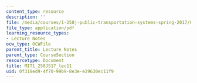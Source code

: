 ```yaml
---
content_type: resource
description: ''
file: /media/courses/1-258j-public-transportation-systems-spring-2017/0f318ed94f7099b98e3ee29630ec11f9_MIT1_258JS17_lec11.pdf
file_type: application/pdf
learning_resource_types:
- Lecture Notes
ocw_type: OCWFile
parent_title: Lecture Notes
parent_type: CourseSection
resourcetype: Document
title: MIT1_258JS17_lec11
uid: 0f318ed9-4f70-99b9-8e3e-e29630ec11f9
---
```

